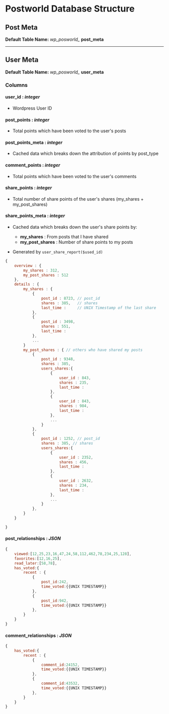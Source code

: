 Postworld Database Structure
======

## Post Meta
__Default Table Name:__ *wp_posworld_* __post_meta__

------

## User Meta
__Default Table Name:__ *wp_posworld_* __user_meta__

### Columns

#### __user_id__ : *integer*
- Wordpress User ID

#### __post_points__ : *integer*
- Total points which have been voted to the user's posts

#### __post_points_meta__ : *integer*
- Cached data which breaks down the attribution of points by post_type

#### __comment_points__ : *integer*
- Total points which have been voted to the user's comments

#### __share_points__ : *integer*
- Total number of share points of the user's shares (my_shares + my_post_shares)

#### __share_points_meta__ : *integer*
- Cached data which breaks down the user's share points by:
  - __my_shares__ : From posts that I have shared
  - __my_post_shares__ : Number of share points to my posts

- Generated by `user_share_report($used_id)`

``` javascript
{
	overview : {
		my_shares : 312,
		my_post_shares : 512
	},
	details : {
		my_shares : {
			{
				post_id : 8723,	// post_id
				shares : 385,	// shares
				last_time : 	// UNIX Timestamp of the last share
			},
			{
				post_id : 3498,
				shares : 551,
				last_time :
			},
			...
		}
		my_post_shares : { // others who have shared my posts
			{
				post_id : 9348,
				shares : 385,
				users_shares:{ 
					{
						user_id : 843,
						shares : 235,
						last_time : 
					},
					{
						user_id : 843,
						shares : 984,
						last_time : 
					},
					...
				}
			},
			{
				post_id : 1252, // post_id
				shares : 385, // shares
				users_shares:{ 
					{
						user_id : 2352,
						shares : 456,
						last_time : 
					},
					{
						user_id : 2632,
						shares : 234,
						last_time : 
					},
					...
				}
			},
		}
	}

}
```

#### __post_relationships__ : *JSON*
``` javascript
{
	viewed:[12,25,23,16,47,24,58,112,462,78,234,25,128],
	favorites:[12,16,25],
	read_later:[58,78],
	has_voted:{
		recent : {
			{
				post_id:242,
				time_voted:{{UNIX TIMESTAMP}}
			},
			{
				post_id:942,
				time_voted:{{UNIX TIMESTAMP}}
			},
		}
	}
}
```

#### __comment_relationships__ : *JSON*
``` javascript
{
	has_voted:{
		recent : {
			{
				comment_id:24152,
				time_voted:{{UNIX TIMESTAMP}}
			},
			{
				comment_id:43532,
				time_voted:{{UNIX TIMESTAMP}}
			},
		}
	}
}
```